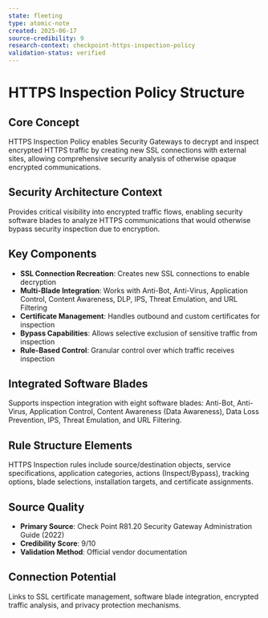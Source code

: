 ```yaml
---
state: fleeting
type: atomic-note
created: 2025-06-17
source-credibility: 9
research-context: checkpoint-https-inspection-policy
validation-status: verified
---
```


# HTTPS Inspection Policy Structure

## Core Concept
HTTPS Inspection Policy enables Security Gateways to decrypt and inspect encrypted HTTPS traffic by creating new SSL connections with external sites, allowing comprehensive security analysis of otherwise opaque encrypted communications.

## Security Architecture Context
Provides critical visibility into encrypted traffic flows, enabling security software blades to analyze HTTPS communications that would otherwise bypass security inspection due to encryption.

## Key Components
- **SSL Connection Recreation**: Creates new SSL connections to enable decryption
- **Multi-Blade Integration**: Works with Anti-Bot, Anti-Virus, Application Control, Content Awareness, DLP, IPS, Threat Emulation, and URL Filtering
- **Certificate Management**: Handles outbound and custom certificates for inspection
- **Bypass Capabilities**: Allows selective exclusion of sensitive traffic from inspection
- **Rule-Based Control**: Granular control over which traffic receives inspection

## Integrated Software Blades
Supports inspection integration with eight software blades: Anti-Bot, Anti-Virus, Application Control, Content Awareness (Data Awareness), Data Loss Prevention, IPS, Threat Emulation, and URL Filtering.

## Rule Structure Elements
HTTPS Inspection rules include source/destination objects, service specifications, application categories, actions (Inspect/Bypass), tracking options, blade selections, installation targets, and certificate assignments.

## Source Quality
- **Primary Source**: Check Point R81.20 Security Gateway Administration Guide (2022)
- **Credibility Score**: 9/10
- **Validation Method**: Official vendor documentation

## Connection Potential
Links to SSL certificate management, software blade integration, encrypted traffic analysis, and privacy protection mechanisms.